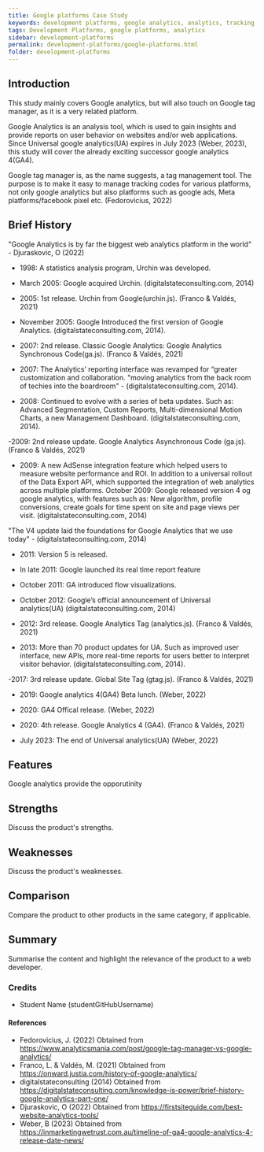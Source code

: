 ```yaml
---
title: Google platforms Case Study
keywords: development platforms, google analytics, analytics, tracking, google tag manager
tags: Development Platforms, google platforms, analytics
sidebar: development-platforms
permalink: development-platforms/google-platforms.html
folder: development-platforms
---
```


## Introduction

This study mainly covers Google analytics, but will also touch on Google tag manager, as it is a very related platform.

Google Analytics is an analysis tool, which is used to gain insights and provide reports on user behavior on websites and/or web applications. Since Universal google analytics(UA) expires in July 2023 (Weber, 2023), this study will cover the already exciting successor google analytics 4(GA4).

Google tag manager is, as the name suggests, a tag management tool. The purpose is to make it easy to manage tracking codes for various platforms, not only google analytics but also platforms such as google ads, Meta platforms/facebook pixel etc. (Fedorovicius, 2022)

## Brief History

"Google Analytics is by far the biggest web analytics platform in the world" - Djuraskovic, O (2022)

- 1998: A statistics analysis program, Urchin was developed.
- March 2005: Google acquired Urchin.
  (digitalstateconsulting.com, 2014)

- 2005: 1st release. Urchin from Google(urchin.js). (Franco & Valdés, 2021)
- November 2005: Google Introduced the first version of Google Analytics. (digitalstateconsulting.com, 2014).

- 2007: 2nd release. Classic Google Analytics: Google Analytics Synchronous Code(ga.js). (Franco & Valdés, 2021)
- 2007: The Analytics’ reporting interface was revamped for “greater customization and collaboration. "moving analytics from the back room of techies into the boardroom" - (digitalstateconsulting.com, 2014).

- 2008: Continued to evolve with a series of beta updates. Such as: Advanced Segmentation, Custom Reports, Multi-dimensional Motion Charts, a new Management Dashboard. (digitalstateconsulting.com, 2014).

-2009: 2nd release update. Google Analytics Asynchronous Code (ga.js). (Franco & Valdés, 2021)

- 2009: A new AdSense integration feature which helped users to measure website performance and ROI. In addition to a universal rollout of the Data Export API, which supported the integration of web analytics across multiple platforms.
  October 2009: Google released version 4 og google analytics, with features such as: New algorithm, profile conversions, create goals for time spent on site and page views per visit.
  (digitalstateconsulting.com, 2014)

"The V4 update laid the foundations for Google Analytics that we use today" - (digitalstateconsulting.com, 2014)

- 2011: Version 5 is released.
- In late 2011: Google launched its real time report feature
- October 2011: GA introduced flow visualizations.
- October 2012: Google’s official announcement of Universal analytics(UA)
  (digitalstateconsulting.com, 2014)

- 2012: 3rd release. Google Analytics Tag (analytics.js). (Franco & Valdés, 2021)

- 2013: More than 70 product updates for UA. Such as improved user interface, new APIs, more real-time reports for users better to interpret visitor behavior. (digitalstateconsulting.com, 2014).

-2017: 3rd release update. Global Site Tag (gtag.js). (Franco & Valdés, 2021)

- 2019: Google analytics 4(GA4) Beta lunch. (Weber, 2022)

- 2020: GA4 Offical release. (Weber, 2022)
- 2020: 4th release. Google Analytics 4 (GA4). (Franco & Valdés, 2021)

- July 2023: The end of Universal analytics(UA) (Weber, 2022)

## Features

Google analytics provide the opporutinity

## Strengths

Discuss the product's strengths.

## Weaknesses

Discuss the product's weaknesses.

## Comparison

Compare the product to other products in the same category, if applicable.

## Summary

Summarise the content and highlight the relevance of the product to a web developer.

### Credits

- Student Name (studentGitHubUsername)

#### References

- Fedorovicius, J. (2022) Obtained from https://www.analyticsmania.com/post/google-tag-manager-vs-google-analytics/
- Franco, L. & Valdés, M. (2021) Obtained from https://onward.justia.com/history-of-google-analytics/
- digitalstateconsulting (2014) Obtained from https://digitalstateconsulting.com/knowledge-is-power/brief-history-google-analytics-part-one/
- Djuraskovic, O (2022) Obtained from https://firstsiteguide.com/best-website-analytics-tools/
- Weber, B (2023) Obtained from https://inmarketingwetrust.com.au/timeline-of-ga4-google-analytics-4-release-date-news/
